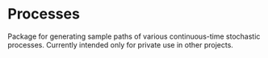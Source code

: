 # Processes

Package for generating sample paths of various continuous-time stochastic processes. Currently intended only for private use in other projects.
